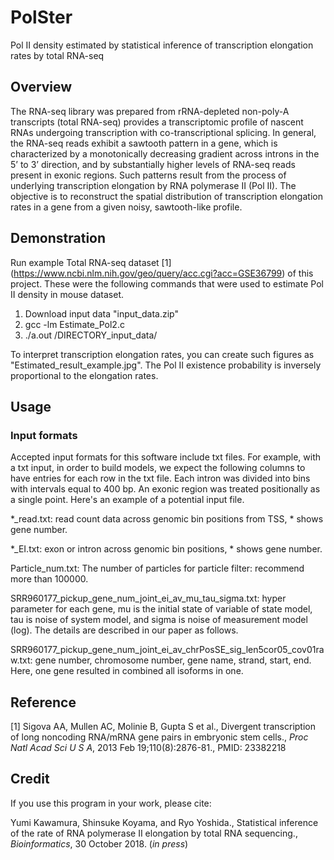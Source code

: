 # PolSter
Pol II density estimated by statistical inference of transcription elongation rates by total RNA-seq
## Overview
The RNA-seq library was prepared from rRNA-depleted non-poly-A transcripts (total RNA-seq) provides a transcriptomic profile of nascent RNAs undergoing transcription with co-transcriptional splicing. In general, the RNA-seq reads exhibit a sawtooth pattern in a gene, which is characterized by a monotonically decreasing gradient across introns in the 5’ to 3’ direction, and by substantially higher levels of RNA-seq reads present in exonic regions. Such patterns result from the process of underlying transcription elongation by RNA polymerase II (Pol II). The objective is to reconstruct the spatial distribution of transcription elongation rates in a gene from a given noisy, sawtooth-like profile.


## Demonstration
Run example Total RNA-seq dataset [1] (https://www.ncbi.nlm.nih.gov/geo/query/acc.cgi?acc=GSE36799) of this project.
These were the following commands that were used to estimate Pol II density in mouse dataset.

1. Download input data "input_data.zip"
2. gcc -lm Estimate_Pol2.c
3. ./a.out /DIRECTORY_input_data/

To interpret transcription elongation rates, you can create such figures as "Estimated_result_example.jpg". The Pol II existence probability is inversely proportional to the elongation rates.

## Usage

### Input formats
Accepted input formats for this software include txt files. For example, with a txt input, in order to build models, we expect the following columns to have entries for each row in the txt file. Each intron was divided into bins with intervals equal to 400 bp. An exonic region was treated positionally as a single point.
Here's an example of a potential input file.

*_read.txt: read count data across genomic bin positions from TSS, * shows gene number. 

*_EI.txt: exon or intron across genomic bin positions, * shows gene number.

Particle_num.txt: The number of particles for particle filter: recommend more than 100000.

SRR960177_pickup_gene_num_joint_ei_av_mu_tau_sigma.txt: hyper parameter for each gene, mu is the initial state of variable of state model, tau is noise of system model, and sigma is noise of measurement model (log). The details are described in our paper as follows. 

SRR960177_pickup_gene_num_joint_ei_av_chrPosSE_sig_len5cor05_cov01raw.txt: gene number, chromosome number, gene name, strand, start, end. Here, one gene resulted in combined all isoforms in one.

## Reference

[1] Sigova AA, Mullen AC, Molinie B, Gupta S et al., Divergent transcription of long noncoding RNA/mRNA gene pairs in embryonic stem cells., *Proc Natl Acad Sci U S A*, 2013 Feb 19;110(8):2876-81., PMID: 23382218


## Credit

If you use this program in your work, please cite:

Yumi Kawamura, Shinsuke Koyama, and Ryo Yoshida., Statistical inference of the rate of RNA polymerase II elongation by total RNA sequencing., *Bioinformatics*, 30 October 2018. (*in press*)

